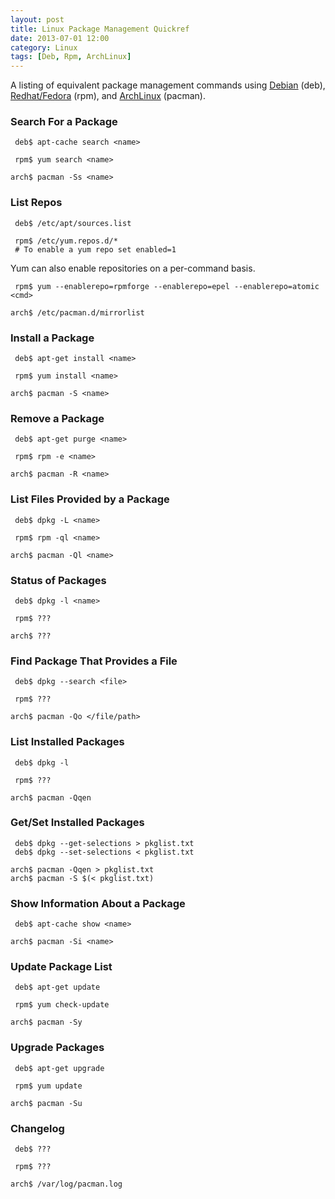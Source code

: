 ```yaml
---
layout: post
title: Linux Package Management Quickref
date: 2013-07-01 12:00
category: Linux
tags: [Deb, Rpm, ArchLinux]
---
```


A listing of equivalent package management commands using
[Debian][deb] (deb), [Redhat/Fedora][redhat] (rpm), and
[ArchLinux][arch] (pacman).

  [deb]: http://www.debian.org
  [redhat]: http://www.redhat.com
  [arch]: http://www.archlinux.org

### Search For a Package

     deb$ apt-cache search <name>

     rpm$ yum search <name>

    arch$ pacman -Ss <name>

### List Repos

     deb$ /etc/apt/sources.list

     rpm$ /etc/yum.repos.d/*
     # To enable a yum repo set enabled=1

Yum can also enable repositories on a per-command basis.

     rpm$ yum --enablerepo=rpmforge --enablerepo=epel --enablerepo=atomic <cmd>

    arch$ /etc/pacman.d/mirrorlist

### Install a Package

     deb$ apt-get install <name>

     rpm$ yum install <name>

    arch$ pacman -S <name>

### Remove a Package

     deb$ apt-get purge <name>
    
     rpm$ rpm -e <name>
    
    arch$ pacman -R <name>

### List Files Provided by a Package

     deb$ dpkg -L <name>

     rpm$ rpm -ql <name>

    arch$ pacman -Ql <name>

### Status of Packages

     deb$ dpkg -l <name>

     rpm$ ???

    arch$ ???

### Find Package That Provides a File

     deb$ dpkg --search <file>

     rpm$ ???

    arch$ pacman -Qo </file/path>

### List Installed Packages

     deb$ dpkg -l 

     rpm$ ???

    arch$ pacman -Qqen

### Get/Set Installed Packages

     deb$ dpkg --get-selections > pkglist.txt
     deb$ dpkg --set-selections < pkglist.txt

    arch$ pacman -Qqen > pkglist.txt
    arch$ pacman -S $(< pkglist.txt)

### Show Information About a Package

     deb$ apt-cache show <name>

    arch$ pacman -Si <name>

### Update Package List

     deb$ apt-get update

     rpm$ yum check-update

    arch$ pacman -Sy

### Upgrade Packages

     deb$ apt-get upgrade

     rpm$ yum update

    arch$ pacman -Su

### Changelog

     deb$ ???

     rpm$ ???

    arch$ /var/log/pacman.log
